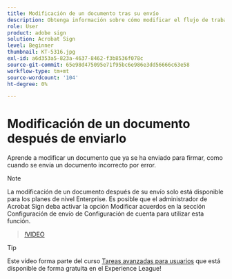 ```yaml
---
title: Modificación de un documento tras su envío
description: Obtenga información sobre cómo modificar el flujo de trabajo de un documento que ya está en curso
role: User
product: adobe sign
solution: Acrobat Sign
level: Beginner
thumbnail: KT-5316.jpg
exl-id: a6d353a5-823a-4637-8462-f3b8536f078c
source-git-commit: 65e98d475095e71f95bc6e986e3dd56666c63e58
workflow-type: tm+mt
source-wordcount: '104'
ht-degree: 0%

---
```


# Modificación de un documento después de enviarlo

Aprende a modificar un documento que ya se ha enviado para firmar, como cuando se envía un documento incorrecto por error.

>[!NOTE]
>
>La modificación de un documento después de su envío solo está disponible para los planes de nivel Enterprise. Es posible que el administrador de Acrobat Sign deba activar la opción Modificar acuerdos en la sección Configuración de envío de Configuración de cuenta para utilizar esta función.

>[!VIDEO](https://video.tv.adobe.com/v/342299?hidetitle=true)

>[!TIP]
>
>Este vídeo forma parte del curso [Tareas avanzadas para usuarios](https://experienceleague.adobe.com/?recommended=Sign-U-1-2020.3) que está disponible de forma gratuita en el Experience League!
